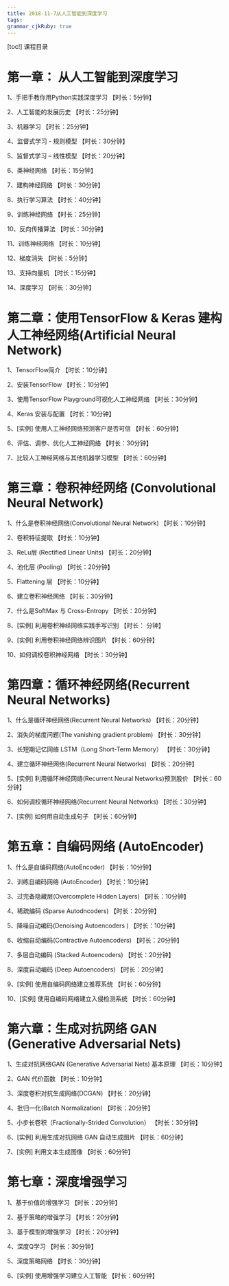 ```yaml
---
title: 2018-11-7从人工智能到深度学习
tags: 
grammar_cjkRuby: true
---
```

[toc!]
课程目录

# 第一章： 从人工智能到深度学习    

1、手把手教你用Python实践深度学习  【时长：5分钟】

2、人工智能的发展历史  【时长：25分钟】

3、机器学习  【时长：25分钟】

4、监督式学习 - 规则模型  【时长：30分钟】

5、监督式学习 – 线性模型  【时长：20分钟】

6、类神经网络  【时长：15分钟】

7、建构神经网络  【时长：30分钟】

8、执行学习算法  【时长：40分钟】

9、训练神经网络  【时长：25分钟】

10、反向传播算法  【时长：30分钟】

11、训练神经网络  【时长：10分钟】

12、梯度消失  【时长：5分钟】

13、支持向量机  【时长：15分钟】

14、深度学习  【时长：30分钟】



# 第二章：使用TensorFlow & Keras 建构人工神经网络(Artificial Neural Network)    

1、TensorFlow简介  【时长：10分钟】    

2、安装TensorFlow  【时长：10分钟】    

3、使用TensorFlow Playground可视化人工神经网络  【时长：30分钟】    

4、Keras 安装与配置  【时长：10分钟】 

5、[实例] 使用人工神经网络预测客户是否可信  【时长：60分钟】    

6、评估、调参、优化人工神经网络  【时长：30分钟】    

7、比较人工神经网络与其他机器学习模型  【时长：60分钟】 



# 第三章：卷积神经网络 (Convolutional Neural Network)    

1、什么是卷积神经网络(Convolutional Neural Network)  【时长：10分钟】    

2、卷积特征提取  【时长：10分钟】    

3、ReLu层 (Rectified Linear Units)  【时长：20分钟】    

4、池化层 (Pooling)  【时长：20分钟】    

5、Flattening 层  【时长：10分钟】    

6、建立卷积神经网络  【时长：30分钟】    

7、什么是SoftMax 与 Cross-Entropy  【时长：20分钟】

8、[实例] 利用卷积神经网络实践手写识别  【时长： 分钟】

9、[实例] 利用卷积神经网络辨识图片  【时长：60分钟】    

10、如何调校卷积神经网络  【时长：30分钟】

   

# 第四章：循环神经网络(Recurrent Neural Networks)    

1、什么是循环神经网络(Recurrent   Neural Networks)  【时长：20分钟】    

2、消失的梯度问题(The vanishing gradient problem)  【时长：30分钟】    

3、长短期记忆网络 LSTM（Long Short-Term Memory）  【时长：30分钟】    

4、建立循环神经网络(Recurrent Neural Networks)  【时长：20分钟】    

5、[实例] 利用循环神经网络(Recurrent Neural Networks)预测股价  【时长：60分钟】

6、如何调校循环神经网络(Recurrent Neural Networks)  【时长：30分钟】  

7、[实例] 如何用自动生成句子  【时长：60分钟】



# 第五章：自编码网络 (AutoEncoder)    

1、什么是自编码网络(AutoEncoder)  【时长：10分钟】    

2、训练自编码网络 (AutoEncoder)  【时长：10分钟】    

3、过完备隐藏层(Overcomplete Hidden Layers)  【时长：10分钟】    

4、稀疏编码 (Sparse Autodncoders)  【时长：20分钟】    

5、降噪自动编码(Denoising Autoencoders )  【时长：10分钟】    

6、收缩自动编码(Contractive Autoencoders)  【时长：20分钟】    

7、多层自动编码 (Stacked Autoencoders)  【时长：20分钟】    

8、深度自动编码 (Deep Autoencoders)  【时长：20分钟】    

9、[实例] 使用自编码网络建立推荐系统  【时长：60分钟】

10、[实例] 使用自编码网络建立入侵检测系统  【时长：60分钟】   



# 第六章：生成对抗网络 GAN (Generative Adversarial Nets)    

1、生成对抗网络GAN (Generative Adversarial Nets) 基本原理  【时长：10分钟】    

2、GAN 代价函数  【时长：10分钟】    

3、深度卷积对抗生成网络(DCGAN)  【时长：20分钟】    

4、批归一化(Batch Normalization)  【时长：20分钟】    

5、小步长卷积（Fractionally-Strided Convolution）  【时长：30分钟】    

6、[实例] 利用生成对抗网络 GAN 自动生成图片  【时长：60分钟】    

7、[实例] 利用文本生成图像  【时长：60分钟】



# 第七章：深度增强学习    

1、基于价值的增强学习  【时长：20分钟】    

2、基于策略的增强学习  【时长：20分钟】    

3、基于模型的增强学习  【时长：20分钟】    

4、深度Q学习  【时长：30分钟】    

5、深度策略网络  【时长：30分钟】    

6、[实例] 使用增强学习建立人工智能  【时长：60分钟】



